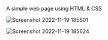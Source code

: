 A simple web page using HTML & CSS

![Screenshot 2022-11-19 185601](https://user-images.githubusercontent.com/85480387/202853425-f3183b2c-47f7-4d48-b9ca-4bbb519f4dea.jpg)

![Screenshot 2022-11-19 185624](https://user-images.githubusercontent.com/85480387/202853446-63c7f61e-7b4d-40c5-8b55-4cc8a6cbe323.jpg)

